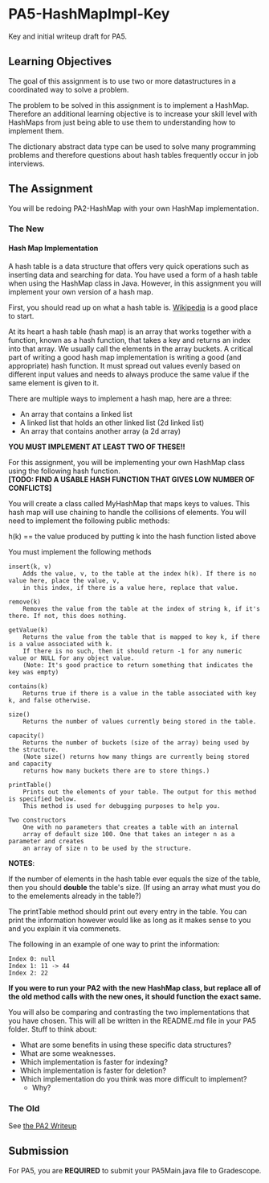# PA5-HashMapImpl-Key
Key and initial writeup draft for PA5.

## Learning Objectives

The goal of this assignment is to use two or more datastructures
in a coordinated way to solve a problem.

The problem to be solved in this assignment is to implement a 
HashMap.  Therefore an additional learning objective is to 
increase your skill level with HashMaps from just being able 
to use them to understanding how to implement them.

The dictionary abstract data type can be used to solve many
programming problems and therefore questions about hash tables 
frequently occur in job interviews.

## The Assignment

You will be redoing PA2-HashMap with your own HashMap implementation.

### The New

#### Hash Map Implementation

A hash table is a data structure that offers very quick operations such as inserting data
and searching for data. You have used a form of a hash table when using the HashMap
class in Java. However, in this assignment you will implement your own version of a hash map.


First, you should read up on what a hash table is. [Wikipedia](https://en.wikipedia.org/wiki/Hash_table) is a good place to start.

At its heart a hash table (hash map) is an array that works together with a function,
known as a hash function, that takes a key and returns an index into that array. We
usually call the elements in the array buckets. A critical part of writing a good
hash map implementation is writing a good (and appropriate) hash function. It must
spread out values evenly based on different input values and needs to always produce
the same value if the same element is given to it.


There are multiple ways to implement a hash map, here are a three:
- An array that contains a linked list
- A linked list that holds an other linked list (2d linked list)
- An array that contains another array (a 2d array)

**YOU MUST IMPLEMENT AT LEAST TWO OF THESE!!**


For this assignment, you will be implementing your own HashMap class using the following hash function.
<br />
**[TODO: FIND A USABLE HASH FUNCTION THAT GIVES LOW NUMBER OF CONFLICTS]**



You will create a class called MyHashMap that maps keys to values. This hash map will use chaining to handle the collisions of elements. You will need to implement the following public methods:


h(k) == the value produced by putting k into the hash function listed above 

You must implement the following methods
```
insert(k, v)
	Adds the value, v, to the table at the index h(k). If there is no value here, place the value, v,
	in this index, if there is a value here, replace that value.

remove(k) 
	Removes the value from the table at the index of string k, if it's there. If not, this does nothing. 

getValue(k) 
	Returns the value from the table that is mapped to key k, if there is a value associated with k.
	If there is no such, then it should return -1 for any numeric value or NULL for any object value.
	(Note: It's good practice to return something that indicates the key was empty)

contains(k)
	Returns true if there is a value in the table associated with key k, and false otherwise.

size() 
	Returns the number of values currently being stored in the table.

capacity()
	Returns the number of buckets (size of the array) being used by the structure.
	(Note size() returns how many things are currently being stored and capacity
	returns how many buckets there are to store things.)

printTable() 
	Prints out the elements of your table. The output for this method is specified below.
	This method is used for debugging purposes to help you.

Two constructors
	One with no parameters that creates a table with an internal
	array of default size 100. One that takes an integer n as a parameter and creates
	an array of size n to be used by the structure.

```

**NOTES**:

If the number of elements in the hash table ever equals the size of the table, then you should **double**
the table's size. (If using an array what must you do to the emelements already in the table?)

The printTable method should print out every entry in the table. You can print
the information however would like as long as it makes sense to you and you
explain it via commenets.

The following in an example of one way to print the information:

	Index 0: null
	Index 1: 11 -> 44
	Index 2: 22

**If you were to run your PA2 with the new HashMap class, but replace all of the old method calls
with the new ones, it should function the exact same.**


You will also be comparing and contrasting the two implementations that you have
chosen. This will all be written in the README.md file in your PA5 folder.
Stuff to think about:
- What are some benefits in using these specific data structures?
- What are some weaknesses.
- Which implementation is faster for indexing? 
- Which implementation is faster for deletion?
- Which implementation do you think was more difficult to implement?
  - Why?



### The Old

See [the PA2 Writeup](https://github.com/UACS210Spring2018/PA-and-Section-Writeups/tree/master/PA2-HashMap-Writeup)


## Submission

For PA5, you are **REQUIRED** to submit your PA5Main.java file to Gradescope.
